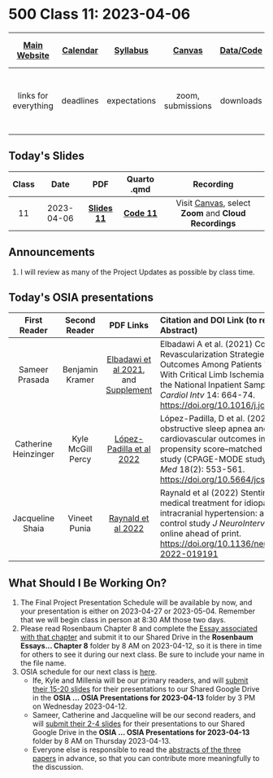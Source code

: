 # 500 Class 11: 2023-04-06

[Main Website](https://thomaselove.github.io/500-2023/) | [Calendar](https://thomaselove.github.io/500-2023/calendar.html) | [Syllabus](https://thomaselove.github.io/500-syllabus-2023) | [Canvas](https://canvas.case.edu) | [Data/Code](https://github.com/THOMASELOVE/500-data) |  [Sources](https://github.com/THOMASELOVE/500-classes-2023/tree/main/sources) | For help, email
:-----------: | :--------------: | :----------: | :---------: | :-------------: | :------: | :-----------: 
links for everything | deadlines | expectations | zoom, submissions | downloads | to read | `Thomas` dot `Love` at `case` dot `edu`

## Today's Slides

Class | Date | PDF | Quarto .qmd | Recording
:---: | :--------: | :------: | :------: | :-------------:
11 | 2023-04-06 | **[Slides 11](https://github.com/THOMASELOVE/500-slides-2023/blob/main/500_slides11.pdf)** | **[Code 11](https://github.com/THOMASELOVE/500-slides-2023/blob/main/500_slides11.qmd)** | Visit [Canvas](https://canvas.case.edu/), select **Zoom** and **Cloud Recordings**

## Announcements

1. I will review as many of the Project Updates as possible by class time.

## Today's OSIA presentations

First Reader | Second Reader | PDF Links | Citation and DOI Link (to read the Abstract)
:-----------: | :-----------: | :---------: | :-------------------------------------------------------------------------
Sameer Prasada | Benjamin Kramer | [Elbadawi et al 2021](pdf/elbadawi_2021.pdf), and [Supplement](pdf/elbadawi_2021_supplement.pdf) | Elbadawi A et al. (2021) Contemporary Revascularization Strategies and Outcomes Among Patients With Diabetes With Critical Limb Ischemia: Insights from the National Inpatient Sample *J Am Coll Cardiol Intv* 14: 664-74. https://doi.org/10.1016/j.jcin.2020.11.032
Catherine Heinzinger | Kyle McGill Percy | [López-Padilla et al 2022](pdf/lopez-padilla_2022.pdf) | López-Padilla, D et al. (2022) Moderate obstructive sleep apnea and cardiovascular outcomes in older adults: a propensity score–matched multicenter study (CPAGE-MODE study) *J Clin Sleep Med* 18(2): 553-561. https://doi.org/10.5664/jcsm.9656
Jacqueline Shaia | Vineet Punia | [Raynald et al 2022](pdf/raynald_2022.pdf) | Raynald et al (2022) Stenting versus medical treatment for idiopathic intracranial hypertension: a matched-control study *J NeuroIntervent Surg* Epub online ahead of print. https://doi.org/10.1136/neurintsurg-2022-019191

## What Should I Be Working On?

1. The Final Project Presentation Schedule will be available by now, and your presentation is either on 2023-04-27 or 2023-05-04. Remember that we will begin class in person at 8:30 AM those two days.
2. Please read Rosenbaum Chapter 8 and complete the [Essay associated with that chapter](https://thomaselove.github.io/500-2023/essays.html#prompt-for-chapter-8-quasi-experimental-devices) and submit it to our Shared Drive in the **Rosenbaum Essays... Chapter 8** folder by 8 AM on 2023-04-12, so it is there in time for others to see it during our next class. Be sure to include your name in the file name.
3. OSIA schedule for our next class is [here](https://github.com/THOMASELOVE/500-osia-2023/blob/main/claims.md#class-12-2023-04-13).
    - Ife, Kyle and Millenia will be our primary readers, and will [submit their 15-20 slides](https://thomaselove.github.io/500-2023/osia.html#for-the-primary-reviewer) for their presentations to our Shared Google Drive in the **OSIA ... OSIA Presentations for 2023-04-13** folder by 3 PM on Wednesday 2023-04-12. 
    - Sameer, Catherine and Jacqueline will be our second readers, and will [submit their 2-4 slides](https://thomaselove.github.io/500-2023/osia.html#for-the-second-reviewer) for their presentations to our Shared Google Drive in the **OSIA ... OSIA Presentations for 2023-04-13** folder by 8 AM on Thursday 2023-04-13.
    - Everyone else is responsible to read the [abstracts of the three papers](https://github.com/THOMASELOVE/500-osia-2023/blob/main/claims.md#class-12-2023-04-13) in advance, so that you can contribute more meaningfully to the discussion. 
